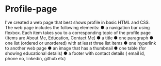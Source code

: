 # Profile-page

I've created a web page that best shows profile in basic HTML and CSS.
The web page includes the following elements:
● a navigation bar using flexbox. Each item takes you to a corresponding topic of the profile page (Items are About Me, Education, Contact Me)
● a title
● one paragraph
● one list (ordered or unordered) with at least three list items
● one hyperlink to another web page
● an image that has a thumbnail
● one table (for showing  educational details)
● a footer with contact details ( email id, phone no, linkedin, github etc)
